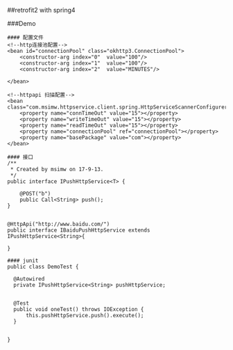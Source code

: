 ##retrofit2 with spring4

###Demo

    #### 配置文件
   	<!--http连接池配置-->
   	<bean id="connectionPool" class="okhttp3.ConnectionPool">
   		<constructor-arg index="0"  value="100"/>
   		<constructor-arg index="1"  value="100"/>
   		<constructor-arg index="2"  value="MINUTES"/>
   
   	</bean>
    
    <!--httpapi 扫描配置-->
   	<bean class="com.msimw.httpservice.client.spring.HttpServiceScannerConfigurer">
   		<property name="connTimeOut" value="15"></property>
   		<property name="writeTimeOut" value="15"></property>
   		<property name="readTimeOut" value="15"></property>
   		<property name="connectionPool" ref="connectionPool"></property>
   		<property name="basePackage" value="com"></property>
   	</bean>
   	
   	#### 接口
   	/**
     * Created by msimw on 17-9-13.
     */
    public interface IPushHttpService<T> {
    
        @POST("b")
        public Call<String> push();
    }
    
    
    @HttpApi("http://www.baidu.com/")
    public interface IBaiduPushHttpService extends IPushHttpService<String>{
    
    }
    
    #### junit
    public class DemoTest {
    
      @Autowired
      private IPushHttpService<String> pushHttpService;
    
    
      @Test
      public void oneTest() throws IOException {
          this.pushHttpService.push().execute();
      }
    
    
    }